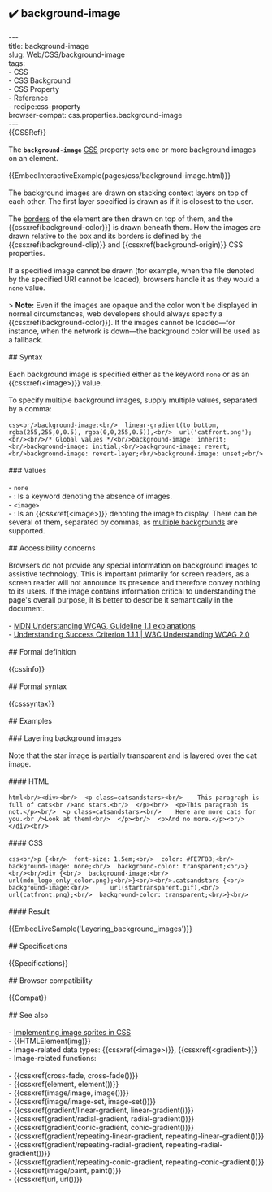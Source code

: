 ## ✔️ background-image 
 ---<br/>title: background-image<br/>slug: Web/CSS/background-image<br/>tags:<br/>  - CSS<br/>  - CSS Background<br/>  - CSS Property<br/>  - Reference<br/>  - recipe:css-property<br/>browser-compat: css.properties.background-image<br/>---<br/>{{CSSRef}}<br/><br/>The **`background-image`** [CSS](/en-US/docs/Web/CSS) property sets one or more background images on an element.<br/><br/>{{EmbedInteractiveExample(pages/css/background-image.html)}}<br/><br/>The background images are drawn on stacking context layers on top of each other. The first layer specified is drawn as if it is closest to the user.<br/><br/>The [borders](/en-US/docs/Web/CSS/border) of the element are then drawn on top of them, and the {{cssxref(background-color)}} is drawn beneath them. How the images are drawn relative to the box and its borders is defined by the {{cssxref(background-clip)}} and {{cssxref(background-origin)}} CSS properties.<br/><br/>If a specified image cannot be drawn (for example, when the file denoted by the specified URI cannot be loaded), browsers handle it as they would a `none` value.<br/><br/>> **Note:** Even if the images are opaque and the color won't be displayed in normal circumstances, web developers should always specify a {{cssxref(background-color)}}. If the images cannot be loaded—for instance, when the network is down—the background color will be used as a fallback.<br/><br/>## Syntax<br/><br/>Each background image is specified either as the keyword `none` or as an {{cssxref(&lt;image&gt;)}} value.<br/><br/>To specify multiple background images, supply multiple values, separated by a comma:<br/><br/>```css<br/>background-image:<br/>  linear-gradient(to bottom, rgba(255,255,0,0.5), rgba(0,0,255,0.5)),<br/>  url('catfront.png');<br/><br/>/* Global values */<br/>background-image: inherit;<br/>background-image: initial;<br/>background-image: revert;<br/>background-image: revert-layer;<br/>background-image: unset;<br/>```<br/><br/>### Values<br/><br/>- `none`<br/>  - : Is a keyword denoting the absence of images.<br/>- `<image>`<br/>  - : Is an {{cssxref(&lt;image&gt;)}} denoting the image to display. There can be several of them, separated by commas, as [multiple backgrounds](/en-US/docs/Web/CSS/CSS_Backgrounds_and_Borders/Using_multiple_backgrounds) are supported.<br/><br/>## Accessibility concerns<br/><br/>Browsers do not provide any special information on background images to assistive technology. This is important primarily for screen readers, as a screen reader will not announce its presence and therefore convey nothing to its users. If the image contains information critical to understanding the page's overall purpose, it is better to describe it semantically in the document.<br/><br/>- [MDN Understanding WCAG, Guideline 1.1 explanations](/en-US/docs/Web/Accessibility/Understanding_WCAG/Perceivable#guideline_1.1_%e2%80%94_providing_text_alternatives_for_non-text_content)<br/>- [Understanding Success Criterion 1.1.1 | W3C Understanding WCAG 2.0](https://www.w3.org/TR/2016/NOTE-UNDERSTANDING-WCAG20-20161007/text-equiv-all.html)<br/><br/>## Formal definition<br/><br/>{{cssinfo}}<br/><br/>## Formal syntax<br/><br/>{{csssyntax}}<br/><br/>## Examples<br/><br/>### Layering background images<br/><br/>Note that the star image is partially transparent and is layered over the cat image.<br/><br/>#### HTML<br/><br/>```html<br/><div><br/>  <p class=catsandstars><br/>    This paragraph is full of cats<br />and stars.<br/>  </p><br/>  <p>This paragraph is not.</p><br/>  <p class=catsandstars><br/>    Here are more cats for you.<br />Look at them!<br/>  </p><br/>  <p>And no more.</p><br/></div><br/>```<br/><br/>#### CSS<br/><br/>```css<br/>p {<br/>  font-size: 1.5em;<br/>  color: #FE7F88;<br/>  background-image: none;<br/>  background-color: transparent;<br/>}<br/><br/>div {<br/>  background-image:<br/>      url(mdn_logo_only_color.png);<br/>}<br/><br/>.catsandstars {<br/>  background-image:<br/>      url(startransparent.gif),<br/>      url(catfront.png);<br/>  background-color: transparent;<br/>}<br/>```<br/><br/>#### Result<br/><br/>{{EmbedLiveSample('Layering_background_images')}}<br/><br/>## Specifications<br/><br/>{{Specifications}}<br/><br/>## Browser compatibility<br/><br/>{{Compat}}<br/><br/>## See also<br/><br/>- [Implementing image sprites in CSS](/en-US/docs/Web/CSS/CSS_Images/Implementing_image_sprites_in_CSS)<br/>- {{HTMLElement(img)}}<br/>- Image-related data types: {{cssxref(&lt;image&gt;)}}, {{cssxref(&lt;gradient&gt;)}}<br/>- Image-related functions:<br/><br/>  - {{cssxref(cross-fade, cross-fade())}}<br/>  - {{cssxref(element, element())}}<br/>  - {{cssxref(image/image, image())}}<br/>  - {{cssxref(image/image-set, image-set())}}<br/>  - {{cssxref(gradient/linear-gradient, linear-gradient())}}<br/>  - {{cssxref(gradient/radial-gradient, radial-gradient())}}<br/>  - {{cssxref(gradient/conic-gradient, conic-gradient())}}<br/>  - {{cssxref(gradient/repeating-linear-gradient, repeating-linear-gradient())}}<br/>  - {{cssxref(gradient/repeating-radial-gradient, repeating-radial-gradient())}}<br/>  - {{cssxref(gradient/repeating-conic-gradient, repeating-conic-gradient())}}<br/>  - {{cssxref(image/paint, paint())}}<br/>  - {{cssxref(url, url())}}<br/>